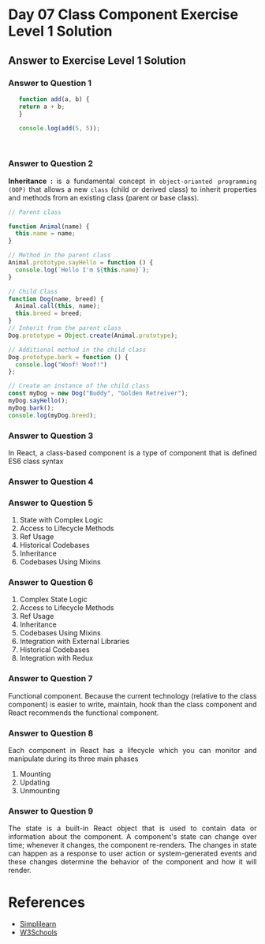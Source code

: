 # Day 07 Class Component Exercise Level 1 Solution
## Answer to Exercise Level 1 Solution
### Answer to Question 1
 ```javascript
    function add(a, b) {
    return a + b;
    }

    console.log(add(5, 5));
```
<br>

### Answer to Question 2

<p align="justify">
<strong> Inheritance : </strong>  is a fundamental concept in <code>object-orianted programming (OOP)</code> that allows a new <code>class</code> (child or derived class) to inherit properties and methods from an existing class (parent or base class). <br> 

```javascript
// Parent class

function Animal(name) {
  this.name = name;
}

// Method in the parent class
Animal.prototype.sayHello = function () {
  console.log(`Hello I'm ${this.name}`);
}

// Child Class
function Dog(name, breed) {
  Animal.call(this, name);
  this.breed = breed;
}
// Inherit from the parent class
Dog.prototype = Object.create(Animal.prototype);

// Additional method in the child class
Dog.prototype.bark = function () {
  console.log("Woof! Woof!")
};

// Create an instance of the child class
const myDog = new Dog("Buddy", "Golden Retreiver");
myDog.sayHello();
myDog.bark();
console.log(myDog.breed);
```
</p>

### Answer to Question 3
<p align="justify">In React, a class-based component is a type of component that is defined ES6 class syntax </p>

### Answer to Question 4


### Answer to Question 5
1. State with Complex Logic
2. Access to Lifecycle Methods
3. Ref Usage
4. Historical Codebases
5. Inheritance
6. Codebases Using Mixins

### Answer to Question 6
1. Complex State Logic
2. Access to Lifecycle Methods
3. Ref Usage
4. Inheritance
5. Codebases Using Mixins
6. Integration with External Libraries
7. Historical Codebases
8. Integration with Redux

### Answer to Question 7
<p align="justify">Functional component. Because the current technology (relative to the class component) is easier to write, maintain, hook than the class component and React recommends the functional component.</p>

### Answer to Question 8
<p align="justify">Each component in React has a lifecycle which you can monitor and manipulate during its three main phases <br>

1. Mounting
2. Updating
3. Unmounting
</p>

### Answer to Question 9
<p align="justify">The state is a built-in React object that is used to contain data or information about the component. A component's state can change over time; whenever it changes, the component re-renders. The changes in state can happen as a response to user action or system-generated events and these changes determine the behavior of the component and how it will render.</p>

# References
- [Simplilearn](https://www.simplilearn.com/tutorials/reactjs-tutorial/reactjs-state)
- [W3Schools](https://www.w3schools.com/react/react_lifecycle.asp)
